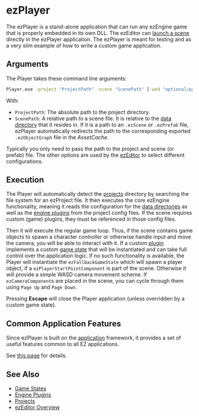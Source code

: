 # ezPlayer

The ezPlayer is a stand-alone application that can run any ezEngine game that is properly embedded in its own DLL. The ezEditor can [launch a scene](../editor/run-scene.md) directly in the ezPlayer application. The ezPlayer is meant for testing and as a very slim example of how to write a custom game application.

## Arguments

The Player takes these command line arguments:

```cmd
Player.exe -project "ProjectPath" -scene "ScenePath" [-wnd "optional/path/to/Window.ddl"] [-profile "OptionalAssetProfileName"]
```

With:

* `ProjectPath`: The absolute path to the project directory.
* `ScenePath`: A relative path to a scene file. It is relative to the [data directory](../projects/data-directories.md) that it resides in. If it is a path to an `.ezScene` or `.ezPrefab` file, ezPlayer automatically redirects the path to the corresponding exported `.ezObjectGraph` file in the *AssetCache*.

Typically you only need to pass the path to the project and scene (or prefab) file. The other options are used by the [ezEditor](../../getting-started/editor-overview.md) to select different configurations.

## Execution

The Player will automatically detect the [projects](../projects/projects-overview.md) directory by searching the file system for an ezProject file. It then executes the core ezEngine functionality, meaning it reads the configuration for the [data directories](../projects/data-directories.md) as well as the [engine plugins](../custom-code/cpp/engine-plugins.md) from the project config files. If the scene requires custom (game) plugins, they must be referenced in those config files.

Then it will execute the regular game loop. Thus, if the scene contains game objects to spawn a character controller or otherwise handle input and move the camera, you will be able to interact with it. If a custom [plugin](../custom-code/cpp/engine-plugins.md) implements a custom [game state](../runtime/application/game-state.md) that will be instantiated and can take full control over the application logic. If no such functionality is available, the Player will instantiate the `ezFallbackGameState` which will spawn a player object, if a `ezPlayerStartPointComponent` is part of the scene. Otherwise it will provide a simple WASD camera movement scheme. If `ezCameraComponent`s are placed in the scene, you can cycle through them using `Page Up` and `Page Down`.

Pressing **Escape** will close the Player application (unless overridden by a custom game state).

## Common Application Features

Since ezPlayer is built on the [application](../runtime/application/application.md) framework, it provides a set of useful features common to all EZ applications.

See [this page](../runtime/application/common-application-features.md) for details.

## See Also

* [Game States](../runtime/application/game-state.md)
* [Engine Plugins](../custom-code/cpp/engine-plugins.md)
* [Projects](../projects/projects-overview.md)
* [ezEditor Overview](../../getting-started/editor-overview.md)
